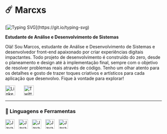 # ☄️ Marcxs

[![Typing SVG](https://readme-typing-svg.demolab.com?font=Fira+Code&pause=1000&color=F55A7C&width=435&lines=Bem-vindo+ao+meu+perfil!)](https://git.io/typing-svg)

**Estudante de Análise e Desenvolvimento de Sistemas**

Olá! Sou Marcos, estudante de Análise e Desenvolvimento de Sistemas e desenvolvedor front-end apaixonado por criar experiências digitais impactantes. Todo projeto de desenvolvimento é construído do zero, desde o planeamento e design até à implementação final, sempre com o objetivo de resolver problemas reais através de código. Tenho um olhar atento para os detalhes e gosto de trazer toques criativos e artísticos para cada aplicação que desenvolvo. Fique à vontade para explorar!

<p align="left">
  <a href="https://www.linkedin.com/in/marcos-alexandre-160b622b8/"><img width="32px" alt="LinkedIn" title="LinkedIn" src="https://i.imgur.com/yRpa1dQ.png"/></a>
  &#8287;&#8287;&#8287;&#8287;&#8287;
  <a href="https://x.com/marcxs_sz"><img width="32px" alt="Twitter" title="Twitter" src="https://i.imgur.com/AixJgnm.png"/></a>
  &#8287;&#8287;&#8287;&#8287;&#8287;
</p>

---

### 🧰 Linguagens e Ferramentas

<img align="left" alt="Java" width="30px" style="padding-right:10px;" src="https://cdn.jsdelivr.net/gh/devicons/devicon@latest/icons/html5/html5-original.svg"/>
<img align="left" alt="Java" width="30px" style="padding-right:10px;" src="https://cdn.jsdelivr.net/gh/devicons/devicon@latest/icons/css3/css3-original.svg"/>
<img align="left" alt="Java" width="30px" style="padding-right:10px;" src="https://cdn.jsdelivr.net/gh/devicons/devicon@latest/icons/javascript/javascript-original.svg"/>
<img align="left" alt="Java" width="30px" style="padding-right:10px;" src="https://cdn.jsdelivr.net/gh/devicons/devicon@latest/icons/tailwindcss/tailwindcss-original.svg"/>
<img align="left" alt="Java" width="30px" style="padding-right:10px;" src="https://cdn.jsdelivr.net/gh/devicons/devicon@latest/icons/figma/figma-original.svg"/>
